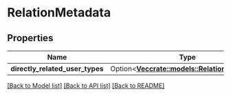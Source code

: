 # RelationMetadata

## Properties

Name | Type | Description | Notes
------------ | ------------- | ------------- | -------------
**directly_related_user_types** | Option<[**Vec<crate::models::RelationReference>**](RelationReference.md)> |  | [optional]

[[Back to Model list]](../README.md#documentation-for-models) [[Back to API list]](../README.md#documentation-for-api-endpoints) [[Back to README]](../README.md)


